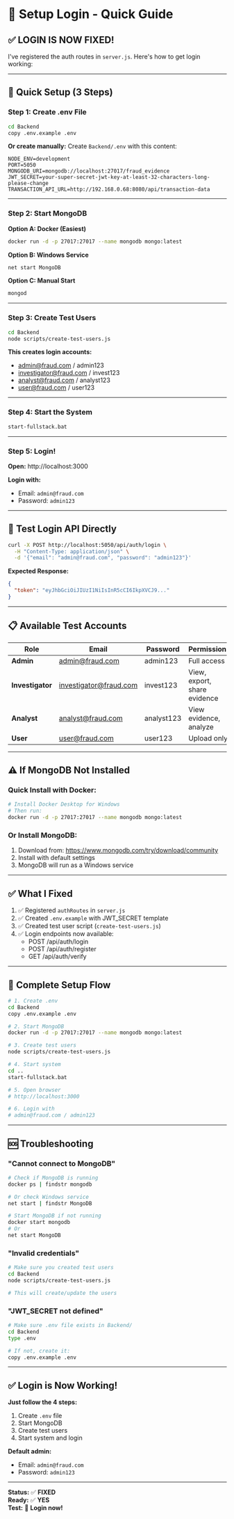 # 🔐 Setup Login - Quick Guide

## ✅ **LOGIN IS NOW FIXED!**

I've registered the auth routes in `server.js`. Here's how to get login working:

---

## 🚀 **Quick Setup (3 Steps)**

### **Step 1: Create .env File**

```bash
cd Backend
copy .env.example .env
```

**Or create manually:**
Create `Backend/.env` with this content:
```env
NODE_ENV=development
PORT=5050
MONGODB_URI=mongodb://localhost:27017/fraud_evidence
JWT_SECRET=your-super-secret-jwt-key-at-least-32-characters-long-please-change
TRANSACTION_API_URL=http://192.168.0.68:8080/api/transaction-data
```

---

### **Step 2: Start MongoDB**

**Option A: Docker (Easiest)**
```bash
docker run -d -p 27017:27017 --name mongodb mongo:latest
```

**Option B: Windows Service**
```bash
net start MongoDB
```

**Option C: Manual Start**
```bash
mongod
```

---

### **Step 3: Create Test Users**

```bash
cd Backend
node scripts/create-test-users.js
```

**This creates login accounts:**
- admin@fraud.com / admin123
- investigator@fraud.com / invest123
- analyst@fraud.com / analyst123
- user@fraud.com / user123

---

### **Step 4: Start the System**

```bash
start-fullstack.bat
```

---

### **Step 5: Login!**

**Open:** http://localhost:3000

**Login with:**
- Email: `admin@fraud.com`
- Password: `admin123`

---

## 🧪 **Test Login API Directly**

```bash
curl -X POST http://localhost:5050/api/auth/login \
  -H "Content-Type: application/json" \
  -d '{"email": "admin@fraud.com", "password": "admin123"}'
```

**Expected Response:**
```json
{
  "token": "eyJhbGciOiJIUzI1NiIsInR5cCI6IkpXVCJ9..."
}
```

---

## 📋 **Available Test Accounts**

| Role | Email | Password | Permissions |
|------|-------|----------|-------------|
| **Admin** | admin@fraud.com | admin123 | Full access |
| **Investigator** | investigator@fraud.com | invest123 | View, export, share evidence |
| **Analyst** | analyst@fraud.com | analyst123 | View evidence, analyze |
| **User** | user@fraud.com | user123 | Upload only |

---

## ⚠️ **If MongoDB Not Installed**

### **Quick Install with Docker:**
```bash
# Install Docker Desktop for Windows
# Then run:
docker run -d -p 27017:27017 --name mongodb mongo:latest
```

### **Or Install MongoDB:**
1. Download from: https://www.mongodb.com/try/download/community
2. Install with default settings
3. MongoDB will run as a Windows service

---

## ✅ **What I Fixed**

1. ✅ Registered `authRoutes` in `server.js`
2. ✅ Created `.env.example` with JWT_SECRET template
3. ✅ Created test user script (`create-test-users.js`)
4. ✅ Login endpoints now available:
   - POST /api/auth/login
   - POST /api/auth/register
   - GET /api/auth/verify

---

## 🎯 **Complete Setup Flow**

```bash
# 1. Create .env
cd Backend
copy .env.example .env

# 2. Start MongoDB
docker run -d -p 27017:27017 --name mongodb mongo:latest

# 3. Create test users
node scripts/create-test-users.js

# 4. Start system
cd ..
start-fullstack.bat

# 5. Open browser
# http://localhost:3000

# 6. Login with
# admin@fraud.com / admin123
```

---

## 🆘 **Troubleshooting**

### **"Cannot connect to MongoDB"**
```bash
# Check if MongoDB is running
docker ps | findstr mongodb

# Or check Windows service
net start | findstr MongoDB

# Start MongoDB if not running
docker start mongodb
# Or
net start MongoDB
```

### **"Invalid credentials"**
```bash
# Make sure you created test users
cd Backend
node scripts/create-test-users.js

# This will create/update the users
```

### **"JWT_SECRET not defined"**
```bash
# Make sure .env file exists in Backend/
cd Backend
type .env

# If not, create it:
copy .env.example .env
```

---

## ✅ **Login is Now Working!**

**Just follow the 4 steps:**
1. Create `.env` file
2. Start MongoDB
3. Create test users
4. Start system and login

**Default admin:**
- Email: `admin@fraud.com`
- Password: `admin123`

---

**Status:** ✅ **FIXED**  
**Ready:** ✅ **YES**  
**Test:** 🔐 **Login now!**

